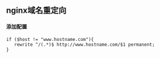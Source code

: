 ## nginx域名重定向

#### 添加配置

```shell
if ($host != "www.hostname.com"){
   rewrite ^/(.*)$ http://www.hostname.com/$1 permanent;
}
```

